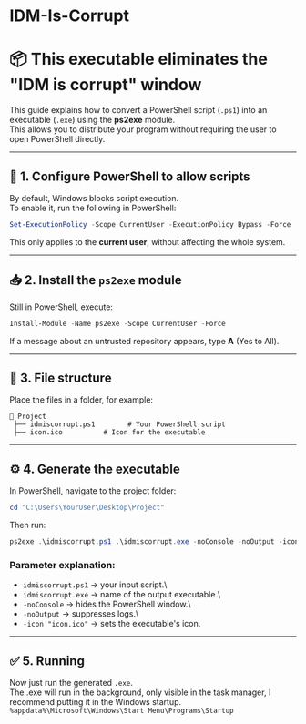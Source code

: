# IDM-Is-Corrupt
# 📦 This executable eliminates the "IDM is corrupt" window

This guide explains how to convert a PowerShell script (`.ps1`) into an
executable (`.exe`) using the **ps2exe** module.\
This allows you to distribute your program without requiring the user to
open PowerShell directly.

------------------------------------------------------------------------

## 🔧 1. Configure PowerShell to allow scripts

By default, Windows blocks script execution.\
To enable it, run the following in PowerShell:

``` powershell
Set-ExecutionPolicy -Scope CurrentUser -ExecutionPolicy Bypass -Force
```

This only applies to the **current user**, without affecting the whole
system.

------------------------------------------------------------------------

## 📥 2. Install the `ps2exe` module

Still in PowerShell, execute:

``` powershell
Install-Module -Name ps2exe -Scope CurrentUser -Force
```

If a message about an untrusted repository appears, type **A** (Yes to
All).

------------------------------------------------------------------------

## 📂 3. File structure

Place the files in a folder, for example:

    📁 Project
     ├── idmiscorrupt.ps1        # Your PowerShell script
     ├── icon.ico          # Icon for the executable

------------------------------------------------------------------------

## ⚙️ 4. Generate the executable

In PowerShell, navigate to the project folder:

``` powershell
cd "C:\Users\YourUser\Desktop\Project"
```

Then run:

``` powershell
ps2exe .\idmiscorrupt.ps1 .\idmiscorrupt.exe -noConsole -noOutput -icon "icon.ico"
```

### Parameter explanation:

-   `idmiscorrupt.ps1` → your input script.\
-   `idmiscorrupt.exe` → name of the output executable.\
-   `-noConsole` → hides the PowerShell window.\
-   `-noOutput` → suppresses logs.\
-   `-icon "icon.ico"` → sets the executable's icon.

------------------------------------------------------------------------

## ✅ 5. Running

Now just run the generated `.exe`.\
The .exe will run in the background, only visible in the task manager, I recommend putting it in the Windows startup.
`%appdata%\Microsoft\Windows\Start Menu\Programs\Startup`
